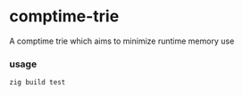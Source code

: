 # comptime-trie
A comptime trie which aims to minimize runtime memory use

### usage
```
zig build test
```
